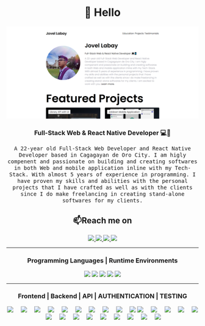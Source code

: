 <!-- HELLO INTRODUCTION -->
<h1 align="center"> 👋 Hello </h1>

<!-- IMAGE FOR INTRODUCTION -->
<div align="center">
  <img src="./github_img_profile.png" alt="header"/>
</div>

<!-- INTRODUCTION STATEMENT -->
<h3 align="center">Full-Stack Web & React Native Developer 💻📱</h3>
<p align="center">
  <samp>A 22-year old Full-Stack Web Developer and React Native Developer based in Cagagayan de Oro City. I am higly compenent and passionate on building and creating softwares in both Web and mobile application inline with my Tech-Stack. With almost 5 years of experience in programming. I have proven my skills and abilities with the personal projects that I have crafted as well as with the clients since I do make freelancing in creating stand-alone softwares for my clients.
  </samp>
</p>

<!-- CONTACT LINKS -->
<h2  align="center">📫Reach me on</h2>
<p align="center">
    <a target="_blank" href="mailto:jovellabay@gmail.com">
        <img src="https://img.shields.io/badge/Gmail-D14836?style=for-the-badge&logo=gmail&logoColor=white" />
    </a>
    <a target="_blank" href="http://www.m.me/jovel.labay/">
        <img src="https://img.shields.io/badge/Messenger-00B2FF?style=for-the-badge&logo=messenger&logoColor=white" />
    </a>
    <a target="_blank" href="https://www.instagram.com/dodonglabs/">
        <img src="https://img.shields.io/badge/Instagram-E4405F?style=for-the-badge&logo=instagram&logoColor=white" />
    </a>
    <a target="_blank" href="https://jovellabay.vercel.app/">
        <img src="https://img.shields.io/badge/website-000000?style=for-the-badge&logo=About.me&logoColor=white" />
    </a>
</p>

<hr>

<!-- PROGRAMMING LANGUAGES AND RUNTIME ENVIRONMENTS -->
<h3 align="center">Programming Languages | Runtime Environments</h3>
<div align="center">
    <img src="https://img.shields.io/badge/javascript-%23323330.svg?style=for-the-badge&logo=javascript&logoColor=%23F7DF1E" height="40" />
    <img src="https://img.shields.io/badge/typescript-%23007ACC.svg?style=for-the-badge&logo=typescript&logoColor=white" height="40" />
    <img src="https://img.shields.io/badge/node.js-6DA55F?style=for-the-badge&logo=node.js&logoColor=white" height="40" />
    <img src="https://img.shields.io/badge/php-%23777BB4.svg?style=for-the-badge&logo=php&logoColor=white" height="40"/>
    <img src="https://img.shields.io/badge/swift-F54A2A?style=for-the-badge&logo=swift&logoColor=white" height="40"/>
 </div>

<hr>

<!-- FRONTEND, BACKEND, API, AUTHENTICATION TOOLS -->
<h3 align="center">Frontend | Backend | API | AUTHENTICATION | TESTING</h3>
<div align="center">
    <img src="https://cdn.jsdelivr.net/gh/devicons/devicon/icons/react/react-original.svg" height="50" />&nbsp;&nbsp;&nbsp;&nbsp;
    <img src="https://cdn.jsdelivr.net/gh/devicons/devicon/icons/redux/redux-original.svg" height="50" />&nbsp;&nbsp;&nbsp;&nbsp;
    <img src="https://cdn.jsdelivr.net/gh/devicons/devicon/icons/sass/sass-original.svg" height="50" />&nbsp;&nbsp;&nbsp;&nbsp;
    <img src="https://cdn.jsdelivr.net/gh/devicons/devicon/icons/tailwindcss/tailwindcss-plain.svg" height="50" />&nbsp;&nbsp;&nbsp;&nbsp;
    <img src="https://cdn.jsdelivr.net/gh/devicons/devicon/icons/materialui/materialui-original.svg" height="50" />&nbsp;&nbsp;&nbsp;&nbsp;
    <img src="https://cdn.jsdelivr.net/gh/devicons/devicon/icons/bootstrap/bootstrap-original.svg" height="50" />&nbsp;&nbsp;&nbsp;&nbsp;
    <img src="https://cdn.jsdelivr.net/gh/devicons/devicon/icons/express/express-original.svg" height="50" />&nbsp;&nbsp;&nbsp;&nbsp;
    <img src="https://cdn.jsdelivr.net/gh/devicons/devicon/icons/nextjs/nextjs-original.svg" height="50" />&nbsp;&nbsp;&nbsp;&nbsp;
    <img src="https://cdn.jsdelivr.net/gh/devicons/devicon/icons/svelte/svelte-original.svg" height="50" />&nbsp;&nbsp;&nbsp;&nbsp;
    <img src="https://cdn.jsdelivr.net/gh/devicons/devicon/icons/handlebars/handlebars-original.svg" height="50" />
    <img src="https://cdn.jsdelivr.net/gh/devicons/devicon/icons/webpack/webpack-original.svg" height="50" />&nbsp;&nbsp;&nbsp;&nbsp;
    <img src="https://cdn.jsdelivr.net/gh/devicons/devicon/icons/yarn/yarn-original.svg" height="50" />&nbsp;&nbsp;&nbsp;&nbsp;
    <img src="https://cdn.jsdelivr.net/gh/devicons/devicon/icons/jquery/jquery-original.svg" height="50" />&nbsp;&nbsp;&nbsp;&nbsp;
    <img src="https://cdn.jsdelivr.net/gh/devicons/devicon/icons/nestjs/nestjs-plain.svg" height="50" />&nbsp;&nbsp;&nbsp;&nbsp;
    <img src="https://cdn.jsdelivr.net/gh/devicons/devicon/icons/mysql/mysql-original.svg" height="50"/>&nbsp;&nbsp;&nbsp;&nbsp;
    <img src="https://cdn.jsdelivr.net/gh/devicons/devicon/icons/mongodb/mongodb-original.svg" height="50" />&nbsp;&nbsp;&nbsp;&nbsp;
    <img src="https://cdn.jsdelivr.net/gh/devicons/devicon/icons/firebase/firebase-plain.svg" height="50" />&nbsp;&nbsp;&nbsp;&nbsp;
    <img src="https://cdn.jsdelivr.net/gh/devicons/devicon/icons/heroku/heroku-original.svg" height="50" />&nbsp;&nbsp;&nbsp;&nbsp;
    <img src="https://cdn.jsdelivr.net/gh/devicons/devicon/icons/socketio/socketio-original.svg" height="50"/>&nbsp;&nbsp;&nbsp;&nbsp;
    <img src="https://cdn.jsdelivr.net/gh/devicons/devicon/icons/babel/babel-original.svg" height="50"/>&nbsp;&nbsp;&nbsp;&nbsp;
    <img src="https://cdn.jsdelivr.net/gh/devicons/devicon/icons/eslint/eslint-original.svg" height="50" />&nbsp;&nbsp;&nbsp;&nbsp;
    <img src="https://cdn.jsdelivr.net/gh/devicons/devicon/icons/jest/jest-plain.svg" height="50" />&nbsp;&nbsp;&nbsp;&nbsp;
    <img src="https://cdn.jsdelivr.net/gh/devicons/devicon/icons/docker/docker-original.svg" height="50" />&nbsp;&nbsp;&nbsp;&nbsp;
    <img src="https://cdn.jsdelivr.net/gh/devicons/devicon/icons/npm/npm-original-wordmark.svg" height="50" />&nbsp;&nbsp;&nbsp;&nbsp;
</div>

